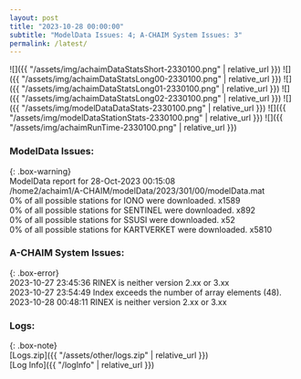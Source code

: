 ```yaml
---
layout: post
title: "2023-10-28 00:00:00"
subtitle: "ModelData Issues: 4; A-CHAIM System Issues: 3"
permalink: /latest/
---
```


![]({{ "/assets/img/achaimDataStatsShort-2330100.png" | relative_url }})
![]({{ "/assets/img/achaimDataStatsLong00-2330100.png" | relative_url }})
![]({{ "/assets/img/achaimDataStatsLong01-2330100.png" | relative_url }})
![]({{ "/assets/img/achaimDataStatsLong02-2330100.png" | relative_url }})
![]({{ "/assets/img/modelDataDataStats-2330100.png" | relative_url }})
![]({{ "/assets/img/modelDataStationStats-2330100.png" | relative_url }})
![]({{ "/assets/img/achaimRunTime-2330100.png" | relative_url }})


### ModelData Issues:  
  
{: .box-warning}  
 ModelData report for 28-Oct-2023 00:15:08   
 /home2/achaim1/A-CHAIM/modelData/2023/301/00/modelData.mat   
 0% of all possible stations for IONO were downloaded. x1589   
 0% of all possible stations for SENTINEL were downloaded. x892   
 0% of all possible stations for SSUSI were downloaded. x52   
 0% of all possible stations for KARTVERKET were downloaded. x5810   
  
### A-CHAIM System Issues:  
  
{: .box-error}  
2023-10-27 23:45:36 RINEX is neither version 2.xx or 3.xx  
2023-10-27 23:54:49 Index exceeds the number of array elements (48).  
2023-10-28 00:48:11 RINEX is neither version 2.xx or 3.xx  

### Logs:  
  
{: .box-note}  
[Logs.zip]({{ "/assets/other/logs.zip" | relative_url }})  
[Log Info]({{ "/logInfo" | relative_url }})  
